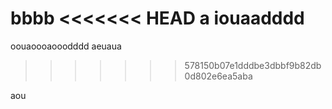 bbbb
<<<<<<< HEAD
a iouaadddd
=======
oouaoooaooodddd
aeuaua
>>>>>>> 578150b07e1dddbe3dbbf9b82db0d802e6ea5aba

aou
